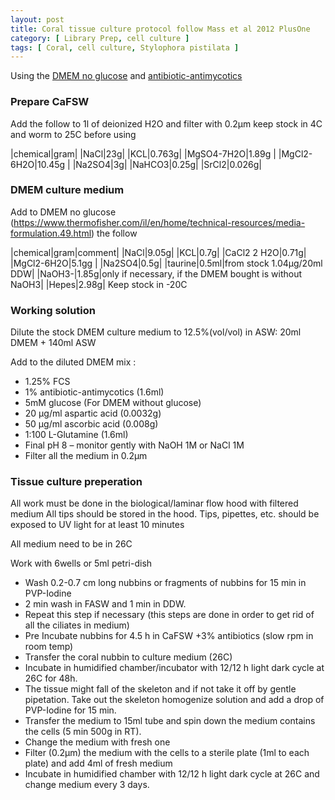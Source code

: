 ```yaml
---
layout: post
title: Coral tissue culture protocol follow Mass et al 2012 PlusOne
category: [ Library Prep, cell culture ]
tags: [ Coral, cell culture, Stylophora pistilata ]
---
```


Using the [DMEM no glucose](https://www.thermofisher.com/il/en/home/technical-resources/media-formulation.49.html) 
and [antibiotic-antimycotics](https://www.sigmaaldrich.com/catalog/product/sigma/a5955?lang=en&region=IL&gclid=CjwKCAiAxeX_BRASEiwAc1QdkTHI9jgWgbnXGSov48kLlqLCIoUz4GSq1O3bXiEthAf5XY6tGtfyHRoCCesQAvD_BwE)

### Prepare CaFSW

Add the follow to 1l of deionized H2O and filter with 0.2µm keep stock in 4C and worm to 25C before using

|chemical|gram|
|NaCl|23g|
|KCL|0.763g|
|MgSO4-7H2O|1.89g |
|MgCl2-6H2O|10.45g |
|Na2SO4|3g|
|NaHCO3|0.25g|
|SrCl2|0.026g|

### DMEM culture medium

Add to DMEM no glucose (https://www.thermofisher.com/il/en/home/technical-resources/media-formulation.49.html) the follow

|chemical|gram|comment|
|NaCl|9.05g|
|KCL|0.7g|
|CaCl2 2 H2O|0.71g|
|MgCl2-6H2O|5.1gg |
|Na2SO4|0.5g|
|taurine|0.5ml|from stock 1.04µg/20ml DDW|
|NaOH3-|1.85g|only if necessary, if the DMEM bought is without NaOH3|
|Hepes|2.98g|
Keep stock in -20C

### Working solution

Dilute the stock DMEM culture medium to 12.5%(vol/vol) in ASW: 20ml DMEM + 140ml ASW

Add to the diluted DMEM mix :

- 1.25% FCS 
- 1% antibiotic-antimycotics (1.6ml)
- 5mM glucose (For DMEM without glucose)
- 20 µg/ml aspartic acid (0.0032g) 
- 50 µg/ml ascorbic acid (0.008g) 
- 1:100 L-Glutamine (1.6ml)
- Final pH 8 – monitor gently with NaOH 1M or NaCl 1M 
- Filter all the medium in 0.2µm


### Tissue culture preperation

All work must be done in the biological/laminar flow hood with filtered medium
All tips should be stored in the hood. Tips, pipettes, etc. should be exposed to UV light for at least 10 minutes

All medium need to be in 26C

Work with 6wells or 5ml petri-dish

- Wash 0.2-0.7 cm long nubbins or fragments of nubbins for 15 min  in PVP-Iodine 
- 2 min wash in FASW and 1 min in DDW. 
- Repeat this step if necessary (this steps are done in order to get rid of all the ciliates in medium)
- Pre Incubate nubbins for 4.5 h in CaFSW +3% antibiotics (slow rpm in room temp)
- Transfer the coral nubbin to culture medium (26C)
- Incubate in humidified chamber/incubator with 12/12 h light dark cycle at 26C for 48h. 
- The tissue might fall of the skeleton and if not take it off by gentle pipetation. Take out the skeleton homogenize solution and add  a drop of PVP-Iodine for 15 min. 
- Transfer the medium to 15ml tube and spin down the medium contains the cells (5 min 500g in RT). 
- Change the medium with fresh one
- Filter (0.2µm) the medium with the cells to a sterile plate (1ml to each plate) and add 4ml of fresh medium
- Incubate in humidified chamber with 12/12 h light dark cycle at 26C and change medium every 3 days. 


